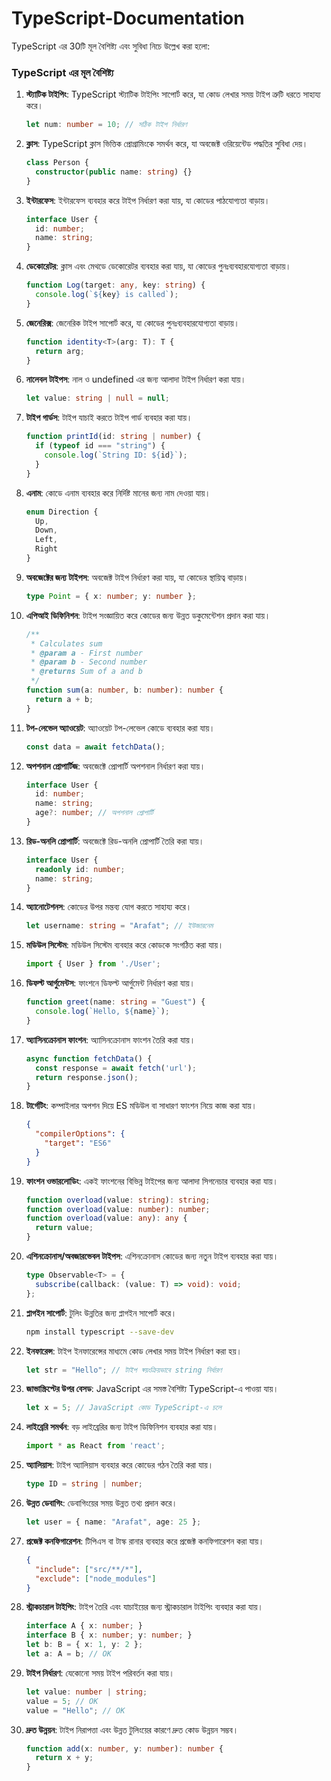 # TypeScript-Documentation

TypeScript এর 30টি মূল বৈশিষ্ট্য এবং সুবিধা নিচে উল্লেখ করা হলো:

### TypeScript এর মূল বৈশিষ্ট্য

1. **স্ট্যাটিক টাইপিং**: TypeScript স্ট্যাটিক টাইপিং সাপোর্ট করে, যা কোড লেখার সময় টাইপ ত্রুটি ধরতে সাহায্য করে।
   ```typescript
   let num: number = 10; // সঠিক টাইপ নির্ধারণ
   ```

2. **ক্লাস**: TypeScript ক্লাস ভিত্তিক প্রোগ্রামিংকে সমর্থন করে, যা অবজেক্ট ওরিয়েন্টেড পদ্ধতির সুবিধা দেয়।
   ```typescript
   class Person {
     constructor(public name: string) {}
   }
   ```

3. **ইন্টারফেস**: ইন্টারফেস ব্যবহার করে টাইপ নির্ধারণ করা যায়, যা কোডের পাঠযোগ্যতা বাড়ায়।
   ```typescript
   interface User {
     id: number;
     name: string;
   }
   ```

4. **ডেকোরেটর**: ক্লাস এবং মেথডে ডেকোরেটর ব্যবহার করা যায়, যা কোডের পুনঃব্যবহারযোগ্যতা বাড়ায়।
   ```typescript
   function Log(target: any, key: string) {
     console.log(`${key} is called`);
   }
   ```

5. **জেনেরিক্স**: জেনেরিক টাইপ সাপোর্ট করে, যা কোডের পুনঃব্যবহারযোগ্যতা বাড়ায়।
   ```typescript
   function identity<T>(arg: T): T {
     return arg;
   }
   ```

6. **নালেবল টাইপস**: নাল ও undefined এর জন্য আলাদা টাইপ নির্ধারণ করা যায়।
   ```typescript
   let value: string | null = null;
   ```

7. **টাইপ গার্ডস**: টাইপ যাচাই করতে টাইপ গার্ড ব্যবহার করা যায়।
   ```typescript
   function printId(id: string | number) {
     if (typeof id === "string") {
       console.log(`String ID: ${id}`);
     }
   }
   ```

8. **এনাম**: কোডে এনাম ব্যবহার করে নির্দিষ্ট মানের জন্য নাম দেওয়া যায়।
   ```typescript
   enum Direction {
     Up,
     Down,
     Left,
     Right
   }
   ```

9. **অবজেক্টের জন্য টাইপস**: অবজেক্ট টাইপ নির্ধারণ করা যায়, যা কোডের স্থায়িত্ব বাড়ায়।
   ```typescript
   type Point = { x: number; y: number };
   ```

10. **এপিআই ডিফিনিশন**: টাইপ সংজ্ঞায়িত করে কোডের জন্য উন্নত ডকুমেন্টেশন প্রদান করা যায়।
    ```typescript
    /**
     * Calculates sum
     * @param a - First number
     * @param b - Second number
     * @returns Sum of a and b
     */
    function sum(a: number, b: number): number {
      return a + b;
    }
    ```

11. **টপ-লেভেল অ্যাওয়েট**: অ্যাওয়েট টপ-লেভেল কোডে ব্যবহার করা যায়।
    ```typescript
    const data = await fetchData();
    ```

12. **অপশনাল প্রোপার্টিজ**: অবজেক্টে প্রোপার্টি অপশনাল নির্ধারণ করা যায়।
    ```typescript
    interface User {
      id: number;
      name: string;
      age?: number; // অপশনাল প্রোপার্টি
    }
    ```

13. **রিড-অনলি প্রোপার্টি**: অবজেক্টে রিড-অনলি প্রোপার্টি তৈরি করা যায়।
    ```typescript
    interface User {
      readonly id: number;
      name: string;
    }
    ```

14. **অ্যানোটেশনস**: কোডের উপর মন্তব্য যোগ করতে সাহায্য করে।
    ```typescript
    let username: string = "Arafat"; // ইউজারনেম
    ```

15. **মডিউল সিস্টেম**: মডিউল সিস্টেম ব্যবহার করে কোডকে সংগঠিত করা যায়।
    ```typescript
    import { User } from './User';
    ```

16. **ডিফল্ট আর্গুমেন্টস**: ফাংশনে ডিফল্ট আর্গুমেন্ট নির্ধারণ করা যায়।
    ```typescript
    function greet(name: string = "Guest") {
      console.log(`Hello, ${name}`);
    }
    ```

17. **অ্যাসিনক্রোনাস ফাংশন**: অ্যাসিনক্রোনাস ফাংশন তৈরি করা যায়।
    ```typescript
    async function fetchData() {
      const response = await fetch('url');
      return response.json();
    }
    ```

18. **টার্গেটিং**: কম্পাইলার অপশন দিয়ে ES মডিউল বা সাধারণ ফাংশন নিয়ে কাজ করা যায়।
    ```json
    {
      "compilerOptions": {
        "target": "ES6"
      }
    }
    ```

19. **ফাংশন ওভারলোডিং**: একই ফাংশনের বিভিন্ন টাইপের জন্য আলাদা সিগনেচার ব্যবহার করা যায়।
    ```typescript
    function overload(value: string): string;
    function overload(value: number): number;
    function overload(value: any): any {
      return value;
    }
    ```

20. **এশিনক্রোনাস/অবজারভেবল টাইপস**: এশিনক্রোনাস কোডের জন্য নতুন টাইপ ব্যবহার করা যায়।
    ```typescript
    type Observable<T> = {
      subscribe(callback: (value: T) => void): void;
    };
    ```

21. **প্লাগইন সাপোর্ট**: টুলিং উন্নতির জন্য প্লাগইন সাপোর্ট করে।
    ```bash
    npm install typescript --save-dev
    ```

22. **ইনফারেন্স**: টাইপ ইনফারেন্সের মাধ্যমে কোড লেখার সময় টাইপ নির্ধারণ করা হয়।
    ```typescript
    let str = "Hello"; // টাইপ স্বয়ংক্রিয়ভাবে string নির্ধারণ
    ```

23. **জাভাস্ক্রিপ্টের উপর বেসড**: JavaScript এর সমস্ত বৈশিষ্ট্য TypeScript-এ পাওয়া যায়।
    ```javascript
    let x = 5; // JavaScript কোড TypeScript-এ চলে
    ```

24. **লাইব্রেরি সমর্থন**: বড় লাইব্রেরির জন্য টাইপ ডিফিনিশন ব্যবহার করা যায়।
    ```typescript
    import * as React from 'react';
    ```

25. **অ্যালিয়াস**: টাইপ অ্যালিয়াস ব্যবহার করে কোডের গঠন তৈরি করা যায়।
    ```typescript
    type ID = string | number;
    ```

26. **উন্নত ডেবাগিং**: ডেবাগিংয়ের সময় উন্নত তথ্য প্রদান করে।
    ```typescript
    let user = { name: "Arafat", age: 25 };
    ```

27. **প্রজেক্ট কনফিগারেশন**: টিপিএস বা টাস্ক রানার ব্যবহার করে প্রজেক্ট কনফিগারেশন করা যায়।
    ```json
    {
      "include": ["src/**/*"],
      "exclude": ["node_modules"]
    }
    ```

28. **স্ট্রাকচারাল টাইপিং**: টাইপ তৈরি এবং যাচাইয়ের জন্য স্ট্রাকচারাল টাইপিং ব্যবহার করা যায়।
    ```typescript
    interface A { x: number; }
    interface B { x: number; y: number; }
    let b: B = { x: 1, y: 2 };
    let a: A = b; // OK
    ```

29. **টাইপ নির্ধারণ**: যেকোনো সময় টাইপ পরিবর্তন করা যায়।
    ```typescript
    let value: number | string;
    value = 5; // OK
    value = "Hello"; // OK
    ```

30. **দ্রুত উন্নয়ন**: টাইপ নিরাপত্তা এবং উন্নত টুলিংয়ের কারণে দ্রুত কোড উন্নয়ন সম্ভব।
    ```typescript
    function add(x: number, y: number): number {
      return x + y;
    }
    ```
